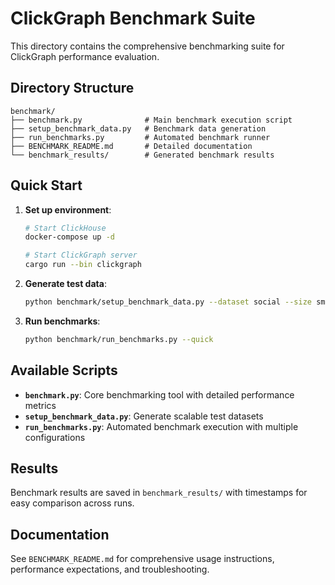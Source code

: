 # ClickGraph Benchmark Suite

This directory contains the comprehensive benchmarking suite for ClickGraph performance evaluation.

## Directory Structure

```
benchmark/
├── benchmark.py              # Main benchmark execution script
├── setup_benchmark_data.py   # Benchmark data generation
├── run_benchmarks.py         # Automated benchmark runner
├── BENCHMARK_README.md       # Detailed documentation
└── benchmark_results/        # Generated benchmark results
```

## Quick Start

1. **Set up environment**:
   ```bash
   # Start ClickHouse
   docker-compose up -d

   # Start ClickGraph server
   cargo run --bin clickgraph
   ```

2. **Generate test data**:
   ```bash
   python benchmark/setup_benchmark_data.py --dataset social --size small
   ```

3. **Run benchmarks**:
   ```bash
   python benchmark/run_benchmarks.py --quick
   ```

## Available Scripts

- **`benchmark.py`**: Core benchmarking tool with detailed performance metrics
- **`setup_benchmark_data.py`**: Generate scalable test datasets
- **`run_benchmarks.py`**: Automated benchmark execution with multiple configurations

## Results

Benchmark results are saved in `benchmark_results/` with timestamps for easy comparison across runs.

## Documentation

See `BENCHMARK_README.md` for comprehensive usage instructions, performance expectations, and troubleshooting.